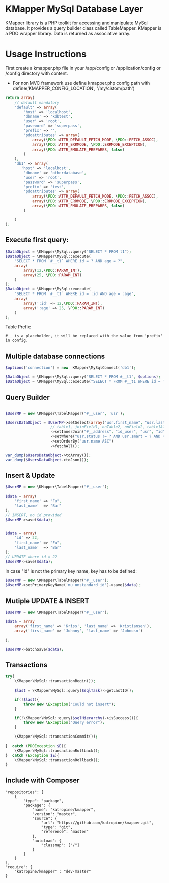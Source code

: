 KMapper MySql Database Layer
================================

KMapper library is a PHP toolkit for accessing and manipulate MySql database. It provides a query builder class called TableMapper. KMapper is a PDO wrapper library.
Data is returned as associative array. 


Usage Instructions
================================
First create a kmapper.php file in your /app/config or /application/config or /config directory with content.
* For non MVC framework use define kmapper.php config path with define('KMAPPER_CONFIG_LOCATION', '/my/cistom/path')

```php
return array(
    // default mandatory
    'default' => array(
        'host' => 'localhost',
        'dbname' => 'kdbtest',
        'user' => 'root',
        'password' => 'superpass',
        'prefix' => '',
        'pdoattributes' => array(
            array(\PDO::ATTR_DEFAULT_FETCH_MODE, \PDO::FETCH_ASSOC),
            array(\PDO::ATTR_ERRMODE, \PDO::ERRMODE_EXCEPTION),
            array(\PDO::ATTR_EMULATE_PREPARES, false)
        )
    ),
    'db1' => array(
       'host' => 'localhost',
        'dbname' => 'otherdatabase',
        'user' => 'root',
        'password' => 'superpass',
        'prefix' => 'test',
        'pdoattributes' => array(
            array(\PDO::ATTR_DEFAULT_FETCH_MODE, \PDO::FETCH_ASSOC),
            array(\PDO::ATTR_ERRMODE, \PDO::ERRMODE_EXCEPTION),
            array(\PDO::ATTR_EMULATE_PREPARES, false)
        )

    )
);
``` 

Execute first query:
--------------------

```php
$DataObject = \KMapper\MySql::query("SELECT * FROM t1");
$DataObject = \KMapper\MySql::execute(
    "SELECT * FROM `#__t1` WHERE id = ? AND age = ?", 
    array(
        array(12,\PDO::PARAM_INT), 
        array(25, \PDO::PARAM_INT)
    )
);
$DataObject = \KMapper\MySql::execute(
    "SELECT * FROM `#__t1` WHERE id = :id AND age = :age", 
    array(
        array(':id' => 12,\PDO::PARAM_INT), 
        array(':age' => 25, \PDO::PARAM_INT)
    )
);
```
Table Prefix:
```
#__ is a placeholder, it will be replaced with the value from 'prefix' in config.
```

Multiple database connections
-----------------------------

```php
$options['connection'] = new  KMapper\MySqlConnect('db1');

$DataObject = \KMapper\MySql::query("SELECT * FROM #__t1", $options);
$DataObject = \KMapper\MySql::execute("SELECT * FROM #__t1 WHERE id = ?", array(12), $options);
```

Query Builder
-------------
```php

$UserMP = new \KMapper\TabelMapper("#__user", 'usr');

$UsersDataObject = $UserMP->setSelect(array("usr.first_name", "usr.last_name", "addr.zip"));
                    // table1, joinField1, onTable2, onField2, table1Alias
                    ->setInnerJoin("#__address", "id_user", "usr", "id", "addr");
                    ->setWhere("usr.status != ? AND usr.smart = ? AND (addr.zip = ? OR addr.zip = ?)", array('banned', false, '23000', '21000'));
                    ->setOrderBy("usr.name ASC")
                    ->fetchAll();

var_dump($UsersDataObject->toArray());
var_dump($UsersDataObject->toJson());
```

Insert & Update
--------------

```php
$UserMP = new \KMapper\TabelMapper("#__user");

$data = array(
    'first_name' => "Fu",
    'last_name'  => "Bar" 
);
// INSERT, no id provided
$UserMP->save($data);


$data = array(
    'id' => 22,
    'first_name' => "Fu",
    'last_name'  => "Bar" 
);
// UPDATE where id = 22
$UserMP->save($data);
```
In case "id" is not the primary key name, key has to be defined:
```php
$UserMP = new \KMapper\TabelMapper("#__user");
$UserMP->setPrimaryKeyName('mu_unstandard_id')->save($data);
```

Mutiple UPDATE & INSERT
---------------------
```php
$UserMP = new \KMapper\TabelMapper("#__user");

$data = array
    array('first_name' => 'Kriss', 'last_name' => 'Kristiansen'),
    array('first_name' => 'Johnny', 'last_name' => 'Johnosn')

);

$UserMP->batchSave($data);
```

Transactions
------------
```php
try{
    \KMapper\MySql::transactionBegin());

    $last = \KMapper\MySql::query($sqlTask)->getLastID();

    if(!$last){
        throw new \Exception("Could not insert");
    }

    if(!\KMapper\MySql::query($sqlHierarchy)->isSuccess()){
        throw new \Exception("Query error");
    }

    \KMapper\MySql::transactionCommit());
    
}  catch (PDOException $E){
    \KMapper\MySql::transactionRollback();
}  catch (Exception $E){
    \KMapper\MySql::transactionRollback();
}
```

Include with Composer
---------------------

```
"repositories": [
    {
        "type": "package",
        "package": {
            "name": "katropine/kmapper",
            "version": "master",
            "source": {
                "url": "https://github.com/katropine/kmapper.git",
                "type": "git",
                "reference": "master"
            },
            "autoload": {
                "classmap": ["/"]
            }
        }
    }
],
"require": {
    "katropine/kmapper" : "dev-master"
}
```
